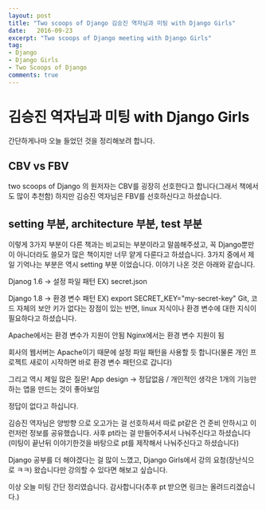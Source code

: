 ```yaml
---
layout: post
title: "Two scoops of Django 김승진 역자님과 미팅 with Django Girls"
date:   2016-09-23
excerpt: "Two scoops of Django meeting with Django Girls"
tag:
- Django
- Django Girls
- Two Scoops of Django
comments: true
---
```


김승진 역자님과 미팅 with Django Girls
=====


간단하게나마 오늘 들었던 것을 정리해보려 합니다.

## CBV vs FBV

two scoops of Django 의 원저자는 CBV를 굉장히 선호한다고 합니다(그래서 책에서도 많이 추천함)
하지만 김승진 역자님은 FBV를 선호하신다고 하셨습니다.

## setting 부분, architecture 부분, test 부분

이렇게 3가지 부분이 다른 책과는 비교되는 부분이라고 말씀해주셨고, 꼭 Django뿐만이 아니더라도 쓸모가 많은 책이지만 너무 얕게 다룬다고 하셨습니다.
3가지 중에서 제일 기억나는 부분은 역시 setting 부분 이었습니다.
이야기 나온 것은 아래와 같습니다.

Djanog 1.6 -> 설정 파일 패턴 EX) secret.json

Django 1.8 -> 환경 변수 패턴 EX) export SECRET_KEY="my-secret-key"
Git, 코드 자체의 보안 키가 없다는 장점이 있는 반면, linux 지식이나 환경 변수에 대한 지식이 필요하다고 하셨습니다.

Apache에서는 환경 변수가 지원이 안됨
Nginx에서는 환경 변수 지원이 됨

회사의 웹서버는 Apache이기 때문에 설정 파일 패턴을 사용할 듯 합니다(물론 개인 프로젝트 새로이 시작하면 바로 환경 변수 패턴으로 갑니다)

그리고 역시 제일 많은 질문!
App design -> 정답없음 / 개인적인 생각은 1개의 기능만 하는 앱을 만드는 것이 좋아보임

정답이 없다고 하십니다.

김승진 역자님은 양방향 으로 오고가는 걸 선호하셔서 따로 pt같은 건 준비 안하시고 이런저런 정보를 공유했습니다.
사후 pt라는 걸 만들어주셔서 나눠주신다고 하셨습니다(미팅이 끝난뒤 이야기한것을 바탕으로 pt를 제작해서 나눠주신다고 하셨습니다)

Django 공부를 더 해야겠다는 걸 많이 느꼈고, Django Girls에서 강의 요청(장난식으로 ㅋㅋ) 왔습니다만 강의할 수 있다면 해보고 싶습니다.

이상 오늘 미팅 간단 정리였습니다. 감사합니다(추후 pt 받으면 링크는 올려드리겠습니다.)


